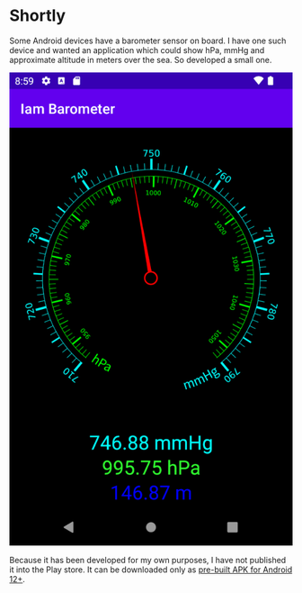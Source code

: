 # Shortly

Some Android devices have a barometer sensor on board. I have one such device and wanted an application which could show hPa, mmHg and approximate altitude in meters over the sea. So developed a small one.

![screenshot](gfx/screenshot.png)

Because it has been developed for my own purposes, I have not published it into the Play store. It can be downloaded only as [pre-built APK for Android 12+](releases/tag/1.0.0-S). 

